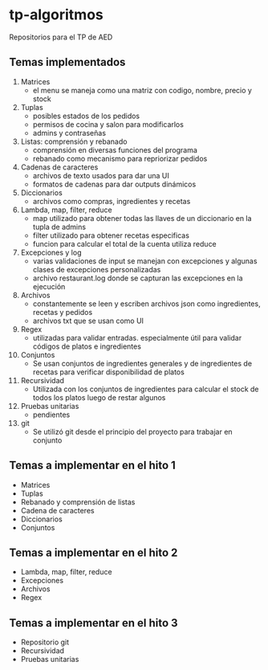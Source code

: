 # tp-algoritmos
Repositorios para el TP de AED

## Temas implementados

1. Matrices
    - el menu se maneja como una matriz con codigo, nombre, precio y stock
2. Tuplas
    - posibles estados de los pedidos
    - permisos de cocina y salon para modificarlos
    - admins y contraseñas
2. Listas: comprensión y rebanado
    - comprensión en diversas funciones del programa
    - rebanado como mecanismo para repriorizar pedidos
3. Cadenas de caracteres
    - archivos de texto usados para dar una UI
    - formatos de cadenas para dar outputs dinámicos
4. Diccionarios
    - archivos como compras, ingredientes y recetas
5. Lambda, map, filter, reduce
    - map utilizado para obtener todas las llaves de un diccionario en la tupla de admins
    - filter utilizado para obtener recetas especificas
    - funcion para calcular el total de la cuenta utiliza reduce
6. Excepciones y log
    - varias validaciones de input se manejan con excepciones y algunas clases de excepciones personalizadas
    - archivo restaurant.log donde se capturan las excepciones en la ejecución
7. Archivos
    - constantemente se leen y escriben archivos json como ingredientes, recetas y pedidos
    - archivos txt que se usan como UI
8. Regex
    - utilizadas para validar entradas. especialmente útil para validar códigos de platos e ingredientes
9. Conjuntos
    - Se usan conjuntos de ingredientes generales y de ingredientes de recetas para verificar disponibilidad de platos
10. Recursividad
    - Utilizada con los conjuntos de ingredientes para calcular el stock de todos los platos luego de restar algunos
11. Pruebas unitarias
    - pendientes
12. git
    - Se utilizó git desde el principio del proyecto para trabajar en conjunto

## Temas a implementar en el hito 1

- Matrices
- Tuplas
- Rebanado y comprensión de listas
- Cadena de caracteres
- Diccionarios
- Conjuntos

## Temas a implementar en el hito 2

- Lambda, map, filter, reduce
- Excepciones
- Archivos
- Regex

## Temas a implementar en el hito 3

- Repositorio git
- Recursividad
- Pruebas unitarias
